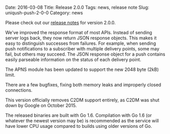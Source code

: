 Date: 2016-03-08
Title: Release 2.0.0
Tags: news, release note
Slug: uniqush-push-2-0-0
Category: news

Please check out our [release notes] for version 2.0.0.

We've improved the response format of most APIs. Instead of sending server logs
back, they now return JSON response objects. This makes it easy to distinguish
successes from failures. For example, when sending push notifications to a subscriber with
multiple delivery points, some may fail, but others may succeed. The JSON response object
for a push contains easily parseable information on the status of each delivery point.

The APNS module has been updated to support the new 2048 byte (2kB) limit.

There are a few bugfixes, fixing both memory leaks and improperly closed connections.

This version officially removes C2DM support entirely, as C2DM was shut down by
Google on October 2015.

The released binaries are built with Go 1.6. Compilation with Go 1.6 (or
whatever the newest version may be) is recommended as the service will have
lower CPU usage compared to builds using older versions of Go.

[release notes]: http://uniqush.org/release-notes/rn-uniqush-push-2-0-0.html
[uniqush-push]: http://github.com/uniqush/uniqush-push
